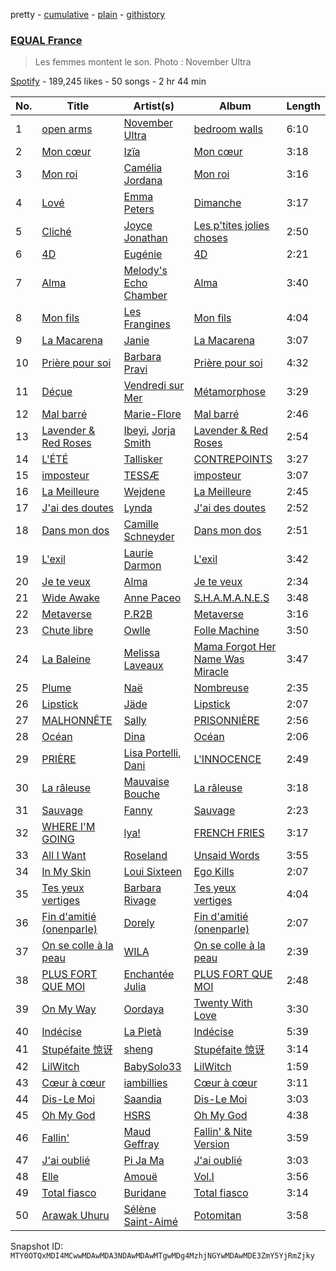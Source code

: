 pretty - [cumulative](/playlists/cumulative/37i9dQZF1DX4kZR8vL5oVX.md) - [plain](/playlists/plain/37i9dQZF1DX4kZR8vL5oVX) - [githistory](https://github.githistory.xyz/mackorone/spotify-playlist-archive/blob/main/playlists/plain/37i9dQZF1DX4kZR8vL5oVX)

### [EQUAL France](https://open.spotify.com/playlist/37i9dQZF1DX4kZR8vL5oVX)

> Les femmes montent le son\. Photo : November Ultra

[Spotify](https://open.spotify.com/user/spotify) - 189,245 likes - 50 songs - 2 hr 44 min

| No. | Title | Artist(s) | Album | Length |
|---|---|---|---|---|
| 1 | [open arms](https://open.spotify.com/track/75AMnCxY4ahOMeIn9LDvSE) | [November Ultra](https://open.spotify.com/artist/0naOCLau0NmL1kdFlbZAfr) | [bedroom walls](https://open.spotify.com/album/4HeMF37gL9maj7PD2lZ1q8) | 6:10 |
| 2 | [Mon cœur](https://open.spotify.com/track/1BxdizqeXJ9jRfMK0XStIL) | [Izïa](https://open.spotify.com/artist/6T08mUIMB32dtqq5ryxQZ3) | [Mon cœur](https://open.spotify.com/album/3FTUbM0nfkQqF0KWSIWhFf) | 3:18 |
| 3 | [Mon roi](https://open.spotify.com/track/4aoOydHmxK2s0B0TCCH2T6) | [Camélia Jordana](https://open.spotify.com/artist/2XkCa3HcntokIgOP5N3QO7) | [Mon roi](https://open.spotify.com/album/4jFLI12zYRDOKW8rlJZysh) | 3:16 |
| 4 | [Lové](https://open.spotify.com/track/53g4gARwjJHVGIqMLAKcYl) | [Emma Peters](https://open.spotify.com/artist/6lY6kOVMG0mR07JTzU33o5) | [Dimanche](https://open.spotify.com/album/5KnRVFct1nHFXTJ3iavsLq) | 3:17 |
| 5 | [Cliché](https://open.spotify.com/track/0WAQ3Re10tB2s70r5jmWt3) | [Joyce Jonathan](https://open.spotify.com/artist/25eQCECJH4VTpBYV9jhpyE) | [Les p'tites jolies choses](https://open.spotify.com/album/3hbj2Bt2SECsLk8piLHwCL) | 2:50 |
| 6 | [4D](https://open.spotify.com/track/0zBReAArWqGJRftWzmys9V) | [Eugénie](https://open.spotify.com/artist/47aUSMdD5Sf0DpeOCyPL5K) | [4D](https://open.spotify.com/album/6La4e4vpCHGtvCXUbp71BJ) | 2:21 |
| 7 | [Alma](https://open.spotify.com/track/5IiCvmwFpc192ptotRvWyz) | [Melody's Echo Chamber](https://open.spotify.com/artist/1S0vL284jxZYKtZQ2jsQ2X) | [Alma](https://open.spotify.com/album/055WIVbb2nzpBl5JNZx9he) | 3:40 |
| 8 | [Mon fils](https://open.spotify.com/track/3IvVdacGdsU7PGQT1HMjnS) | [Les Frangines](https://open.spotify.com/artist/2sYOUJa6fNc4ke4Zo6EkZ4) | [Mon fils](https://open.spotify.com/album/2qHjUO6O5s46y3pOMHzh2n) | 4:04 |
| 9 | [La Macarena](https://open.spotify.com/track/4koJ0jpHCrgmOcrkxU00FO) | [Janie](https://open.spotify.com/artist/2WSFLb1izcqFnU9KakhCnU) | [La Macarena](https://open.spotify.com/album/4OqIsyMOiYMhQP0jSHKtoS) | 3:07 |
| 10 | [Prière pour soi](https://open.spotify.com/track/764JnwSjtwX0lZrL3TqAHM) | [Barbara Pravi](https://open.spotify.com/artist/3L4wiBOSDLkJ18OISXZDA8) | [Prière pour soi](https://open.spotify.com/album/0rYR7upLR2PC1DvdrijrLr) | 4:32 |
| 11 | [Déçue](https://open.spotify.com/track/0g2x0hTPKHONcep74XrtbX) | [Vendredi sur Mer](https://open.spotify.com/artist/0wuuYZFptujAsRthrdea2B) | [Métamorphose](https://open.spotify.com/album/7xr77ACg7LvPSKQAzbVEQ6) | 3:29 |
| 12 | [Mal barré](https://open.spotify.com/track/59YJEzPV0v4jiJHpcurklI) | [Marie\-Flore](https://open.spotify.com/artist/3bM1MZ42q6lUJqHDaDwcKr) | [Mal barré](https://open.spotify.com/album/7FaCeOlrCOEmZ6FHiUOdFi) | 2:46 |
| 13 | [Lavender & Red Roses](https://open.spotify.com/track/0lPZumEzxNLBOklVCEyiA4) | [Ibeyi](https://open.spotify.com/artist/5Q8NEHGX70m1kkojbtm8wa), [Jorja Smith](https://open.spotify.com/artist/1CoZyIx7UvdxT5c8UkMzHd) | [Lavender & Red Roses](https://open.spotify.com/album/3UIVM6d0j9G2hSi7uBp6d4) | 2:54 |
| 14 | [L'ÉTÉ](https://open.spotify.com/track/0rwsEAo5cS4jMcPOznBEpo) | [Tallisker](https://open.spotify.com/artist/5kHKhgCMg9yezOrISm4wJH) | [CONTREPOINTS](https://open.spotify.com/album/7IQfExwIGb8PpwbFkR4awD) | 3:27 |
| 15 | [imposteur](https://open.spotify.com/track/0fmthwyptTgTz1uMTO5dgx) | [TESSÆ](https://open.spotify.com/artist/4Rc4ZjE8dK1b794tfc3BIt) | [imposteur](https://open.spotify.com/album/09w8Rl7ZMTReU2LFISKVcB) | 3:07 |
| 16 | [La Meilleure](https://open.spotify.com/track/5fEC4YAZALInwKuqwHytir) | [Wejdene](https://open.spotify.com/artist/1SxuyHZnLUFyFHGzdGaxZk) | [La Meilleure](https://open.spotify.com/album/3J0wjJ5gzCsWdCtWXm9xUK) | 2:45 |
| 17 | [J'ai des doutes](https://open.spotify.com/track/4oPUdGWrRiA56cheYPUQiw) | [Lynda](https://open.spotify.com/artist/2GlEiSHYEKlq9cUYDa9oZb) | [J'ai des doutes](https://open.spotify.com/album/5WAwZBNajwUdiTkZ9VoHwR) | 2:52 |
| 18 | [Dans mon dos](https://open.spotify.com/track/1O7RIzTY1bz1ma7JfSkl7m) | [Camille Schneyder](https://open.spotify.com/artist/2jPO50YbPAgwG8D7kGWGVn) | [Dans mon dos](https://open.spotify.com/album/1EznXF8vOZ8zTjdzvigkdO) | 2:51 |
| 19 | [L'exil](https://open.spotify.com/track/0mw25aHnLvnssYESKn1YMD) | [Laurie Darmon](https://open.spotify.com/artist/7hhIUoiI41fPdE0hEcpr2U) | [L'exil](https://open.spotify.com/album/2FCRPQX5o6CQkiB0jT1P78) | 3:42 |
| 20 | [Je te veux](https://open.spotify.com/track/2AMXaV36JR0t7FcCtaoazs) | [Alma](https://open.spotify.com/artist/6UUoOFrzfmGZ50AP9SY97H) | [Je te veux](https://open.spotify.com/album/1lY3QKTdcbn2aapjtjNR9q) | 2:34 |
| 21 | [Wide Awake](https://open.spotify.com/track/2AnH6U2MyLV3T1bdPFPJ1t) | [Anne Paceo](https://open.spotify.com/artist/73WqPBltlyOTxKoOVWWBdL) | [S.H.A.M.A.N.E.S](https://open.spotify.com/album/7FOsfHcovB9NrvNqDKZFTS) | 3:48 |
| 22 | [Metaverse](https://open.spotify.com/track/5WfMk2vk5hMD1bzByNJCC6) | [P.R2B](https://open.spotify.com/artist/6R6tuqCxJRopO4bE8nfLGk) | [Metaverse](https://open.spotify.com/album/0feXuheWM3Kk6koWrQhqwt) | 3:16 |
| 23 | [Chute libre](https://open.spotify.com/track/6zDwJFSWZboT9WdH2ZXtIt) | [Owlle](https://open.spotify.com/artist/05jcn5u3ZDqfA1QfdKx2Y8) | [Folle Machine](https://open.spotify.com/album/2fsg4GacNJr2f4PNfrvjJV) | 3:50 |
| 24 | [La Baleine](https://open.spotify.com/track/5dO4lKt0Rp4gmzQlMBDepp) | [Melissa Laveaux](https://open.spotify.com/artist/5Vby8ALwGN41v2nXpu2TSO) | [Mama Forgot Her Name Was Miracle](https://open.spotify.com/album/1NAj9wcrGT9kDZLgbgYA8H) | 3:47 |
| 25 | [Plume](https://open.spotify.com/track/3LyOh7PbTDKrTZB2iy2AmG) | [Naë](https://open.spotify.com/artist/0B3klp4sg7D2YYsKWwLvzh) | [Nombreuse](https://open.spotify.com/album/00q9SheCKU9mAviKiM9xph) | 2:35 |
| 26 | [Lipstick](https://open.spotify.com/track/7qja2yZRKTfwLaM0Ob5nBT) | [Jäde](https://open.spotify.com/artist/52CEzAtIDEJInO8yL0blFB) | [Lipstick](https://open.spotify.com/album/6SAyDEOaOfYcLk0QavSI9j) | 2:07 |
| 27 | [MALHONNÊTE](https://open.spotify.com/track/2xRT0pRIPOli38LO1lGTVI) | [Sally](https://open.spotify.com/artist/2rX5le9Bn1XdQwPsXA8aPP) | [PRISONNIÈRE](https://open.spotify.com/album/0buMW6IjmnMt1eNpNJAKqQ) | 2:56 |
| 28 | [Océan](https://open.spotify.com/track/0ilbSLkFhXwcop360bDaH4) | [Dina](https://open.spotify.com/artist/40OywkN721WGbrgf7BCB13) | [Océan](https://open.spotify.com/album/4lEbi3cVw2ARCzAwT4qxqK) | 2:06 |
| 29 | [PRIÈRE](https://open.spotify.com/track/0wfCYJp6NoLWFXrc9rHf15) | [Lisa Portelli](https://open.spotify.com/artist/5BjCAGv8JWZzhcegp8izDi), [Dani](https://open.spotify.com/artist/5lCJ034qFUkrWNFXUTxLVn) | [L'INNOCENCE](https://open.spotify.com/album/5R43Vu001MAExXFmbtLQde) | 2:49 |
| 30 | [La râleuse](https://open.spotify.com/track/5zTCpGykeKxsAzB40zx3xW) | [Mauvaise Bouche](https://open.spotify.com/artist/5kmLM9mSvPHT8SxGS9DqCo) | [La râleuse](https://open.spotify.com/album/692nT6qeis2YWra12QoN9i) | 3:18 |
| 31 | [Sauvage](https://open.spotify.com/track/5j0mmjb7WNlLw1FHaGywqi) | [Fanny](https://open.spotify.com/artist/10UjZAtg3Ny2Ne1FjRe8Yo) | [Sauvage](https://open.spotify.com/album/2208OfHBfkl5mVZcJAeYnE) | 2:23 |
| 32 | [WHERE I'M GOING](https://open.spotify.com/track/573B9CVK8NwRyO23XRrHln) | [lya!](https://open.spotify.com/artist/5DIzsQoiKqAEqckzSIOGDH) | [FRENCH FRIES](https://open.spotify.com/album/5eZzXmpnC4ZpJBkBucUfdm) | 3:17 |
| 33 | [All I Want](https://open.spotify.com/track/4ULbFe9TkGcHbK8nkDnHL6) | [Roseland](https://open.spotify.com/artist/00D0fRKvSoYVOiyMwCfuZn) | [Unsaid Words](https://open.spotify.com/album/3RP3YVrZNX1aUaJzUttj1O) | 3:55 |
| 34 | [In My Skin](https://open.spotify.com/track/3X4CGuyr76mZGE55967MDW) | [Loui Sixteen](https://open.spotify.com/artist/7t7W4IEufSFVW5BVXaHbeM) | [Ego Kills](https://open.spotify.com/album/08BIGAyGrjlWJPDaSkDIFI) | 2:07 |
| 35 | [Tes yeux vertiges](https://open.spotify.com/track/5K38bxdYDCLujfhET17nZ0) | [Barbara Rivage](https://open.spotify.com/artist/18BLp9REGpjbS7TuMZWCI0) | [Tes yeux vertiges](https://open.spotify.com/album/0kr8aNY2VZ9o2m75NxxNz6) | 4:04 |
| 36 | [Fin d'amitié \(onenparle\)](https://open.spotify.com/track/0QrNYbVooWGfvgpggOMEHH) | [Dorely](https://open.spotify.com/artist/7zEvemWd0At54LjzE5SQnl) | [Fin d'amitié \(onenparle\)](https://open.spotify.com/album/2Vr32mcH7rZt9FG5PHiRUM) | 2:07 |
| 37 | [On se colle à la peau](https://open.spotify.com/track/5uWrmMztXXegPfd9u4QLyi) | [WILA](https://open.spotify.com/artist/2lqxgqA2Ygafxcd9dxS6mN) | [On se colle à la peau](https://open.spotify.com/album/5N70oCEC8IlKphw9pAVdp9) | 2:39 |
| 38 | [PLUS FORT QUE MOI](https://open.spotify.com/track/2OneNlmFLmiVqPykHRvh3j) | [Enchantée Julia](https://open.spotify.com/artist/0t04WLkoyjSuvhzsXIJH7E) | [PLUS FORT QUE MOI](https://open.spotify.com/album/4boFcnuYpeU7OrKB2XfqbV) | 2:48 |
| 39 | [On My Way](https://open.spotify.com/track/5fea0bXIOCmSa3WawwzaAm) | [Oordaya](https://open.spotify.com/artist/7JWxRPYnCGaZPh1L44NWtY) | [Twenty With Love](https://open.spotify.com/album/72aGs5g2wvcpIMGNAPlBcL) | 3:30 |
| 40 | [Indécise](https://open.spotify.com/track/1NWXRXXjrCzHP8wowdzF5y) | [La Pietà](https://open.spotify.com/artist/5P0atd21WQems5FDKnBysF) | [Indécise](https://open.spotify.com/album/00sKAkQ47vNd22Wc7R9Ip3) | 5:39 |
| 41 | [Stupéfaite 惊讶](https://open.spotify.com/track/5qwgPA4U1OmEAi7cZvuKy5) | [sheng](https://open.spotify.com/artist/0mAIVu2rtpW9TYcbp88wqn) | [Stupéfaite 惊讶](https://open.spotify.com/album/2M4dyUpWHHxOVvlLx03TP8) | 3:14 |
| 42 | [LilWitch](https://open.spotify.com/track/6oQxeJpnHaBNXtiHX7dXAh) | [BabySolo33](https://open.spotify.com/artist/6OpHYcuQqOouW8AEwGc7SL) | [LilWitch](https://open.spotify.com/album/5ILwL1myApq3YGhmI2GrME) | 1:59 |
| 43 | [Cœur à cœur](https://open.spotify.com/track/3T2BybVNTRi1D3BChLPNyX) | [iambillies](https://open.spotify.com/artist/6mvtHZpx2xlegpmqCZ3UpG) | [Cœur à cœur](https://open.spotify.com/album/5mWGbQvxI666IWrLZML4B2) | 3:11 |
| 44 | [Dis\-Le Moi](https://open.spotify.com/track/0cnQL2shKRi5RMYW0sNQPo) | [Saandia](https://open.spotify.com/artist/5m9uhS0LyWhc5kFDWkeOjA) | [Dis\-Le Moi](https://open.spotify.com/album/3zO3VmTd5xTXyxpSkl4fDt) | 3:03 |
| 45 | [Oh My God](https://open.spotify.com/track/27yMg7xQ0XTNWn3CZWKmII) | [HSRS](https://open.spotify.com/artist/0Xcqyeg9JjxrOZ8ZWWzhEX) | [Oh My God](https://open.spotify.com/album/3qFuPFU6IbXuk1hBEmNH8K) | 4:38 |
| 46 | [Fallin'](https://open.spotify.com/track/1cuJNsvSbLBCGoBGYWovFX) | [Maud Geffray](https://open.spotify.com/artist/0PyyoamnJX4tdrSf8r6dij) | [Fallin' & Nite Version](https://open.spotify.com/album/20zqJooZbXKtWK6g4yfNJK) | 3:59 |
| 47 | [J'ai oublié](https://open.spotify.com/track/16GLS8pC5Ar50ev62j99J6) | [Pi Ja Ma](https://open.spotify.com/artist/4Rvd84k54Bx41YK2kH3GoA) | [J'ai oublié](https://open.spotify.com/album/3jBvP4vX3KB5qyhPWjFzw6) | 3:03 |
| 48 | [Elle](https://open.spotify.com/track/00icjqOE8QqN2VEVAOJI0n) | [Amouë](https://open.spotify.com/artist/5hxkInZtrkxDnUjsRqs5Ww) | [Vol.I](https://open.spotify.com/album/6dK9yBL7CXBCEQ5z1ZuWoP) | 3:56 |
| 49 | [Total fiasco](https://open.spotify.com/track/5hEqfcgXY5SNRIhMcJSubw) | [Buridane](https://open.spotify.com/artist/3ndD9AltDMsxCTqZNuuYaX) | [Total fiasco](https://open.spotify.com/album/5Vc04ltPEq8bHfpWkxoZ8K) | 3:14 |
| 50 | [Arawak Uhuru](https://open.spotify.com/track/36jWmxx86Yj14oR3uCIEAH) | [Sélène Saint\-Aimé](https://open.spotify.com/artist/5kWK4UGTuzfbsWpOdGnEzs) | [Potomitan](https://open.spotify.com/album/2iXmj7GdBxWJ2xQQkRcmvy) | 3:58 |

Snapshot ID: `MTY0OTQxMDI4MCwwMDAwMDA3NDAwMDAwMTgwMDg4MzhjNGYwMDAwMDE3ZmY5YjRmZjky`
